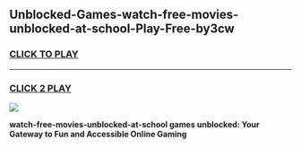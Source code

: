 
## Unblocked-Games-watch-free-movies-unblocked-at-school-Play-Free-by3cw
<h3>
<a href="https://premium76.site?title=watch-free-movies-unblocked-at-school&ref=10A">CLICK TO PLAY</a></h3>
<hr>

<h3>
<a href="https://premium76.site?title=watch-free-movies-unblocked-at-school&ref=10A">CLICK 2 PLAY</a>
  
</h3>

<a href="https://premium76.site?title=watch-free-movies-unblocked-at-school&ref=10A"><img src="https://clearcache.store/games.png"></a>


**watch-free-movies-unblocked-at-school games unblocked: Your Gateway to Fun and Accessible Online Gaming**
